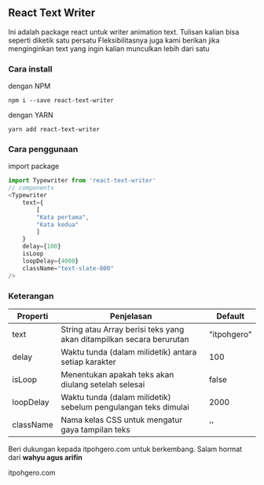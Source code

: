 ## React Text Writer

Ini adalah package react untuk writer animation text. Tulisan kalian bisa seperti diketik satu persatu
Fleksibilitasnya juga kami berikan jika menginginkan text yang ingin kalian munculkan lebih dari satu

### Cara install
dengan NPM
```
npm i --save react-text-writer
```
dengan YARN
```
yarn add react-text-writer
```

### Cara penggunaan
import package
```javascript
import Typewriter from 'react-text-writer'
// components
<Typewriter
    text={
        [
        "Kata pertama",
        "Kata kedua"
        ]
    }
    delay={100}
    isLoop
    loopDelay={4000}
    className="text-slate-800"
/>
```

### Keterangan
| Properti      | Penjelasan                                                            | Default |
|---------------|-----------------------------------------------------------------------|---------------|
| text          | String atau Array berisi teks yang akan ditampilkan secara berurutan  | "itpohgero"   |
| delay         | Waktu tunda (dalam milidetik) antara setiap karakter                  | 100           |
| isLoop        | Menentukan apakah teks akan diulang setelah selesai                   | false         |
| loopDelay     | Waktu tunda (dalam milidetik) sebelum pengulangan teks dimulai        | 2000          |
| className     | Nama kelas CSS untuk mengatur gaya tampilan teks                      | ''            |



Beri dukungan kepada itpohgero.com untuk berkembang.
Salam hormat dari **wahyu agus arifin**

itpohgero.com